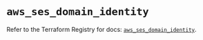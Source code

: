 # `aws_ses_domain_identity`

Refer to the Terraform Registry for docs: [`aws_ses_domain_identity`](https://registry.terraform.io/providers/hashicorp/aws/4.54.0/docs/resources/ses_domain_identity).
